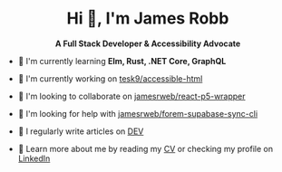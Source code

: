 <h1 align="center">Hi 👋, I'm James Robb</h1>
<p align="center"><strong>A Full Stack Developer & Accessibility Advocate</strong></p>

- 🌱 I'm currently learning **Elm, Rust, .NET Core, GraphQL**

- 🔭 I'm currently working on [tesk9/accessible-html](https://github.com/tesk9/accessible-html)

- 👯 I'm looking to collaborate on [jamesrweb/react-p5-wrapper](https://github.com/jamesrweb/react-p5-wrapper)

- 🤝 I'm looking for help with [jamesrweb/forem-supabase-sync-cli](https://github.com/jamesrweb/forem-supabase-sync-cli)

- 📝 I regularly write articles on [DEV](https://dev.to/jamesrweb)

- 📄 Learn more about me by reading my [CV](https://github.com/jamesrweb/jamesrweb/blob/master/cv.md) or checking my profile on [LinkedIn](https://www.linkedin.com/in/jamesrobbweb/)
